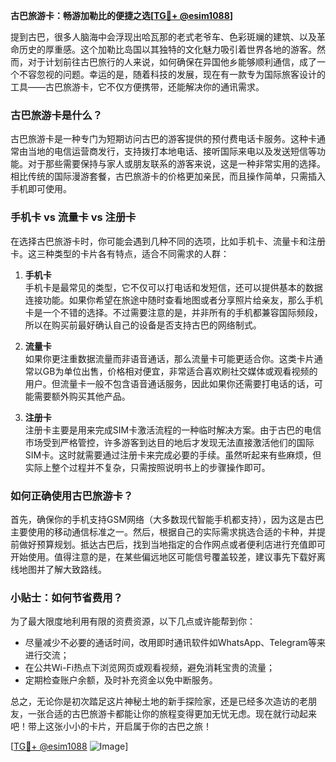 **古巴旅游卡：畅游加勒比的便捷之选[[TG💪+ @esim1088](https://t.me/s/esim1088)]**

提到古巴，很多人脑海中会浮现出哈瓦那的老式老爷车、色彩斑斓的建筑、以及革命历史的厚重感。这个加勒比岛国以其独特的文化魅力吸引着世界各地的游客。然而，对于计划前往古巴旅行的人来说，如何确保在异国他乡能够顺利通信，成了一个不容忽视的问题。幸运的是，随着科技的发展，现在有一款专为国际旅客设计的工具——古巴旅游卡，它不仅方便携带，还能解决你的通讯需求。

### 古巴旅游卡是什么？

古巴旅游卡是一种专门为短期访问古巴的游客提供的预付费电话卡服务。这种卡通常由当地的电信运营商发行，支持拨打本地电话、接听国际来电以及发送短信等功能。对于那些需要保持与家人或朋友联系的游客来说，这是一种非常实用的选择。相比传统的国际漫游套餐，古巴旅游卡的价格更加亲民，而且操作简单，只需插入手机即可使用。

### 手机卡 vs 流量卡 vs 注册卡

在选择古巴旅游卡时，你可能会遇到几种不同的选项，比如手机卡、流量卡和注册卡。这三种类型的卡片各有特点，适合不同需求的人群：

1. **手机卡**  
   手机卡是最常见的类型，它不仅可以打电话和发短信，还可以提供基本的数据连接功能。如果你希望在旅途中随时查看地图或者分享照片给亲友，那么手机卡是一个不错的选择。不过需要注意的是，并非所有的手机都兼容国际频段，所以在购买前最好确认自己的设备是否支持古巴的网络制式。

2. **流量卡**  
   如果你更注重数据流量而非语音通话，那么流量卡可能更适合你。这类卡片通常以GB为单位出售，价格相对便宜，非常适合喜欢刷社交媒体或观看视频的用户。但流量卡一般不包含语音通话服务，因此如果你还需要打电话的话，可能需要额外购买其他产品。

3. **注册卡**  
   注册卡主要是用来完成SIM卡激活流程的一种临时解决方案。由于古巴的电信市场受到严格管控，许多游客到达目的地后才发现无法直接激活他们的国际SIM卡。这时就需要通过注册卡来完成必要的手续。虽然听起来有些麻烦，但实际上整个过程并不复杂，只需按照说明书上的步骤操作即可。

### 如何正确使用古巴旅游卡？

首先，确保你的手机支持GSM网络（大多数现代智能手机都支持），因为这是古巴主要使用的移动通信标准之一。然后，根据自己的实际需求挑选合适的卡种，并提前做好预算规划。抵达古巴后，找到当地指定的合作网点或者便利店进行充值即可开始使用。值得注意的是，在某些偏远地区可能信号覆盖较差，建议事先下载好离线地图并了解大致路线。

### 小贴士：如何节省费用？

为了最大限度地利用有限的资费资源，以下几点或许能帮到你：
- 尽量减少不必要的通话时间，改用即时通讯软件如WhatsApp、Telegram等来进行交流；
- 在公共Wi-Fi热点下浏览网页或观看视频，避免消耗宝贵的流量；
- 定期检查账户余额，及时补充资金以免中断服务。

总之，无论你是初次踏足这片神秘土地的新手探险家，还是已经多次造访的老朋友，一张合适的古巴旅游卡都能让你的旅程变得更加无忧无虑。现在就行动起来吧！带上这张小小的卡片，开启属于你的古巴之旅！

[[TG💪+ @esim1088](https://t.me/s/esim1088) ![Image](https://i.postimg.cc/4NQfJmqS/Snipaste-2025-05-13-00-14-12.png)]
